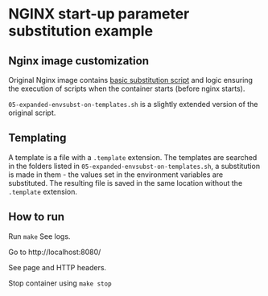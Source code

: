 # NGINX start-up parameter substitution example

## Nginx image customization

Original Nginx image contains [basic substitution script](https://github.com/nginxinc/docker-nginx/blob/master/entrypoint/20-envsubst-on-templates.sh)
and logic ensuring the execution of scripts when the container starts (before nginx starts).

`05-expanded-envsubst-on-templates.sh` is a slightly extended version of the original script. 

## Templating

A template is a file with a `.template` extension.
The templates are searched in the folders listed in `05-expanded-envsubst-on-templates.sh`, 
a substitution is made in them - the values set in the environment variables are substituted. 
The resulting file is saved in the same location without the `.template` extension.

## How to run

Run
`make`
See logs.

Go to http://localhost:8080/

See page and HTTP headers.

Stop container using
`make stop`
